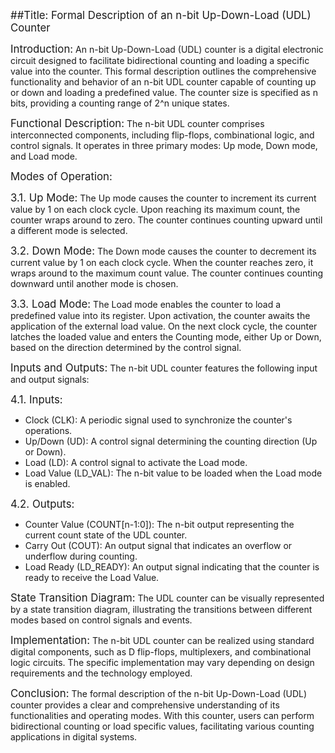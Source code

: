 <big>##Title: Formal Description of an n-bit Up-Down-Load (UDL) Counter</big>

<big>Introduction:</big>
An n-bit Up-Down-Load (UDL) counter is a digital electronic circuit designed to facilitate bidirectional counting and loading a specific value into the counter. This formal description outlines the comprehensive functionality and behavior of an n-bit UDL counter capable of counting up or down and loading a predefined value. The counter size is specified as n bits, providing a counting range of 2^n unique states.

<big>Functional Description:</big>
The n-bit UDL counter comprises interconnected components, including flip-flops, combinational logic, and control signals. It operates in three primary modes: Up mode, Down mode, and Load mode.

<big>Modes of Operation:</big>

<big>3.1. Up Mode:</big>
The Up mode causes the counter to increment its current value by 1 on each clock cycle. Upon reaching its maximum count, the counter wraps around to zero. The counter continues counting upward until a different mode is selected.

<big>3.2. Down Mode:</big>
The Down mode causes the counter to decrement its current value by 1 on each clock cycle. When the counter reaches zero, it wraps around to the maximum count value. The counter continues counting downward until another mode is chosen.

<big>3.3. Load Mode:</big>
The Load mode enables the counter to load a predefined value into its register. Upon activation, the counter awaits the application of the external load value. On the next clock cycle, the counter latches the loaded value and enters the Counting mode, either Up or Down, based on the direction determined by the control signal.

<big>Inputs and Outputs:</big>
The n-bit UDL counter features the following input and output signals:

<big>4.1. Inputs:</big>

- Clock (CLK): A periodic signal used to synchronize the counter's operations.
- Up/Down (UD): A control signal determining the counting direction (Up or Down).
- Load (LD): A control signal to activate the Load mode.
- Load Value (LD_VAL): The n-bit value to be loaded when the Load mode is enabled.

<big>4.2. Outputs:</big>

- Counter Value (COUNT[n-1:0]): The n-bit output representing the current count state of the UDL counter.
- Carry Out (COUT): An output signal that indicates an overflow or underflow during counting.
- Load Ready (LD_READY): An output signal indicating that the counter is ready to receive the Load Value.

<big>State Transition Diagram:</big>
The UDL counter can be visually represented by a state transition diagram, illustrating the transitions between different modes based on control signals and events.

<big>Implementation:</big>
The n-bit UDL counter can be realized using standard digital components, such as D flip-flops, multiplexers, and combinational logic circuits. The specific implementation may vary depending on design requirements and the technology employed.

<big>Conclusion:</big>
The formal description of the n-bit Up-Down-Load (UDL) counter provides a clear and comprehensive understanding of its functionalities and operating modes. With this counter, users can perform bidirectional counting or load specific values, facilitating various counting applications in digital systems.
